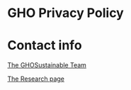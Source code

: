 # GHO Privacy Policy



# Contact info
[The GHOSustainable Team](https://ghospace.slack.com/)

[The Research page](https://t.me/emsaction)


